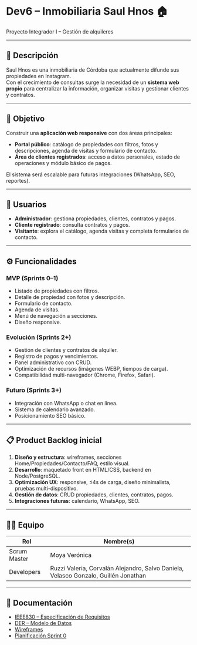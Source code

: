 # Dev6 – Inmobiliaria Saul Hnos 🏠
Proyecto Integrador I – Gestión de alquileres

---

## 📌 Descripción
Saul Hnos es una inmobiliaria de Córdoba que actualmente difunde sus propiedades en Instagram.  
Con el crecimiento de consultas surge la necesidad de un **sistema web propio** para centralizar la información, organizar visitas y gestionar clientes y contratos.

---

## 🎯 Objetivo
Construir una **aplicación web responsive** con dos áreas principales:
- **Portal público**: catálogo de propiedades con filtros, fotos y descripciones, agenda de visitas y formulario de contacto.
- **Área de clientes registrados**: acceso a datos personales, estado de operaciones y módulo básico de pagos.

El sistema será escalable para futuras integraciones (WhatsApp, SEO, reportes).

---

## 👥 Usuarios
- **Administrador**: gestiona propiedades, clientes, contratos y pagos.  
- **Cliente registrado**: consulta contratos y pagos.  
- **Visitante**: explora el catálogo, agenda visitas y completa formularios de contacto.  

---

## ⚙️ Funcionalidades
### MVP (Sprints 0–1)
- Listado de propiedades con filtros.
- Detalle de propiedad con fotos y descripción.
- Formulario de contacto.
- Agenda de visitas.
- Menú de navegación a secciones.
- Diseño responsive.

### Evolución (Sprints 2+)
- Gestión de clientes y contratos de alquiler.
- Registro de pagos y vencimientos.
- Panel administrativo con CRUD.
- Optimización de recursos (imágenes WEBP, tiempos de carga).
- Compatibilidad multi-navegador (Chrome, Firefox, Safari).

### Futuro (Sprints 3+)
- Integración con WhatsApp o chat en línea.
- Sistema de calendario avanzado.
- Posicionamiento SEO básico.

---

## 📋 Product Backlog inicial
1. **Diseño y estructura**: wireframes, secciones Home/Propiedades/Contacto/FAQ, estilo visual.  
2. **Desarrollo**: maquetado front en HTML/CSS, backend en Node/PostgreSQL.  
3. **Optimización UX**: responsive, ≤4s de carga, diseño minimalista, pruebas multi-dispositivo.  
4. **Gestión de datos**: CRUD propiedades, clientes, contratos, pagos.  
5. **Integraciones futuras**: calendario, WhatsApp, SEO.  

---

## 👨‍💻 Equipo
| Rol             | Nombre(s) |
|-----------------|-----------|
| Scrum Master    | Moya Verónica |
| Developers      | Ruzzi Valeria, Corvalán Alejandro, Salvo Daniela, Velasco Gonzalo, Guillén Jonathan |
 
---

## 📂 Documentación
- [IEEE830 – Especificación de Requisitos](./docs/IEEE830.pdf)  
- [DER – Modelo de Datos](./docs/DER.png)  
- [Wireframes](./docs/wireframes/)  
- [Planificación Sprint 0](./docs/Sprint0.pdf)  

